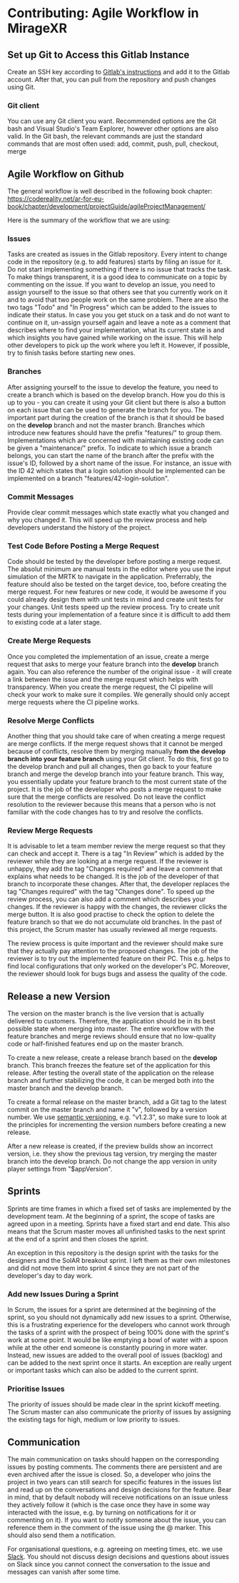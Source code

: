 # Contributing: Agile Workflow in MirageXR

## Set up Git to Access this Gitlab Instance

Create an SSH key according to [Gitlab's instructions](https://docs.gitlab.com/ee/ssh/) and add it to the Gitlab account. After that, you can pull from the repository and push changes using Git.

### Git client

You can use any Git client you want. Recommended options are the Git bash and Visual Studio's Team Explorer, however other options are also valid. In the Git bash, the relevant commands are just the standard commands that are most often used: add, commit, push, pull, checkout, merge

## Agile Workflow on Github

The general workflow is well described in the following book chapter: <https://codereality.net/ar-for-eu-book/chapter/development/projectGuide/agileProjectManagement/>

Here is the summary of the workflow that we are using:

### Issues

Tasks are created as issues in the Gitlab repository. Every intent to change code in the repository (e.g. to add features) starts by filing an issue for it. Do not start implementing something if there is no issue that tracks the task. To make things transparent, it is a good idea to communicate on a topic by commenting on the issue. If you want to develop an issue, you need to assign yourself to the issue so that others see that you currently work on it and to avoid that two people work on the same problem. There are also the two tags "Todo" and "In Progress" which can be added to the issues to indicate their status. In case you you get stuck on a task and do not want to continue on it, un-assign yourself again and leave a note as a comment that describes where to find your implementation, what its current state is and which insights you have gained while working on the issue. This will help other developers to pick up the work where you left it. However, if possible, try to finish tasks before starting new ones.

### Branches

After assigning yourself to the issue to develop the feature, you need to create a branch which is based on the develop branch. How you do this is up to you - you can create it using your Git client but there is also a button on each issue that can be used to generate the branch for you. The important part during the creation of the branch is that it should be based on the **develop** branch and not the master branch. Branches which introduce new features should have the prefix "features/" to group them. Implementations which are concerned with maintaining existing code can be given a "maintenance/" prefix. To indicate to which issue a branch belongs, you can start the name of the branch after the prefix with the issue's ID, followed by a short name of the issue. For instance, an issue with the ID 42 which states that a login solution should be implemented can be implemented on a branch "features/42-login-solution".

### Commit Messages

Provide clear commit messages which state exactly what you changed and why you changed it. This will speed up the review process and help developers understand the history of the project.

### Test Code Before Posting a Merge Request

Code should be tested by the developer before posting a merge request. The absolut minimum are manual tests in the editor where you use the input simulation of the MRTK to navigate in the application. Preferrably, the feature should also be tested on the target device, too, before creating the merge request. For new features or new code, it would be awesome if you could already design them with unit tests in mind and create unit tests for your changes. Unit tests speed up the review process. Try to create unit tests during your implementation of a feature since it is difficult to add them to existing code at a later stage.

### Create Merge Requests

Once you completed the implementation of an issue, create a merge request that asks to merge your feature branch into the **develop** branch again. You can also reference the number of the original issue - it will create a link between the issue and the merge request which helps with transparency. When you create the merge request, the CI pipeline will check your work to make sure it compiles. We generally should only accept merge requests where the CI pipeline works.

### Resolve Merge Conflicts

Another thing that you should take care of when creating a merge request are merge conflicts. If the merge request shows that it cannot be merged because of conflicts, resolve them by merging manually **from the develop branch into your feature branch** using your Git client. To do this, first go to the develop branch and pull all changes, then go back to your feature branch and merge the develop branch into your feature branch. This way, you essentially update your feature branch to the most current state of the project. It is the job of the developer who posts a merge request to make sure that the merge conflicts are resolved. Do not leave the conflict resolution to the reviewer because this means that a person who is not familiar with the code changes has to try and resolve the conflicts.

### Review Merge Requests

It is advisable to let a team member review the merge request so that they can check and accept it. There is a tag "In Review" which is added by the reviewer while they are looking at a merge request. If the reviewer is unhappy, they add the tag "Changes required" and leave a comment that explains what needs to be changed. It is the job of the developer of that branch to incorporate these changes. After that, the developer replaces the tag "Changes required" with the tag "Changes done". To speed up the review process, you can also add a comment which describes your changes. If the reviewer is happy with the changes, the reviewer clicks the merge button. It is also good practise to check the option to delete the feature branch so that we do not accumulate old branches. In the past of this project, the Scrum master has usually reviewed all merge requests.

The review process is quite important and the reviewer should make sure that they actually pay attention to the proposed changes. The job of the reviewer is to try out the implemented feature on their PC. This e.g. helps to find local configurations that only worked on the developer's PC. Moreover, the reviewer should look for bugs bugs and assess the quality of the code.


## Release a new Version

The version on the master branch is the live version that is actually delivered to customers. Therefore, the application should be in its best possible state when merging into master. The entire workflow with the feature branches and merge reviews should ensure that no low-quality code or half-finished features end up on the master branch.

To create a new release, create a release branch based on the **develop** branch. This branch freezes the feature set of the application for this release. After testing the overall state of the application on the release branch and further stabilizing the code, it can be merged both into the master branch and the develop branch.

To create a formal release on the master branch, add a Git tag to the latest commit on the master branch and name it "v", followed by a version number. We use [semantic versioning](https://semver.org/), e.g. "v1.2.3", so make sure to look at the principles for incrementing the version numbers before creating a new release.

After a new release is created, if the preview builds show an incorrect version, i.e. they show the previous tag version, try merging the master branch into the develop branch. Do not change the app version in unity player settings from "$appVersion".


## Sprints

Sprints are time frames in which a fixed set of tasks are implemented by the development team. At the beginning of a sprint, the scope of tasks are agreed upon in a meeting. Sprints have a fixed start and end date. This also means that the Scrum master moves all unfinished tasks to the next sprint at the end of a sprint and then closes the sprint.

An exception in this repository is the design sprint with the tasks for the designers and the SolAR breakout sprint. I left them as their own milestones and did not move them into sprint 4 since they are not part of the developer's day to day work.

### Add new Issues During a Sprint

In Scrum, the issues for a sprint are determined at the beginning of the sprint, so you should not dynamically add new issues to a sprint. Otherwise, this is a frustrating experience for the developers who cannot work through the tasks of a sprint with the prospect of being 100% done with the sprint's work at some point. It would be like emptying a bowl of water with a spoon while at the other end someone is constantly pouring in more water. Instead, new issues are added to the overall pool of issues (backlog) and can be added to the next sprint once it starts. An exception are really urgent or important tasks which can also be added to the current sprint.

### Prioritise Issues

The priority of issues should be made clear in the sprint kickoff meeting. The Scrum master can also communicate the priority of issues by assigning the existing tags for high, medium or low priority to issues.


## Communication

The main communication on tasks should happen on the corresponding issues by posting comments. The comments there are persistent and are even archived after the issue is closed. So, a developer who joins the project in two years can still search for specific features in the issues list and read up on the conversations and design decisions for the feature. Bear in mind, that by default nobody will receive notifications on an issue unless they actively follow it (which is the case once they have in some way interacted with the issue, e.g. by turning on notifications for it or commenting on it). If you want to notify someone about the issue, you can reference them in the comment of the issue using the @ marker. This should also send them a notification.

For organisational questions, e.g. agreeing on meeting times, etc. we use [Slack](https://mirage-community.slack.com/). You should not discuss design decisions and questions about issues on Slack since you cannot connect the conversation to the issue and messages can vanish after some time.
